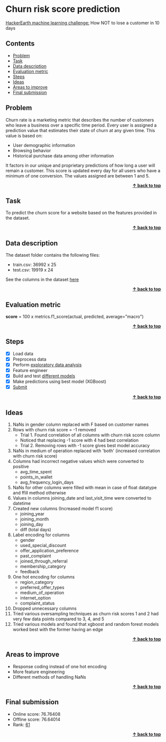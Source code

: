 # Churn risk score prediction <a name="top"></a>

[HackerEarth machine learning challenge:](https://www.hackerearth.com/challenges/competitive/hackerearth-machine-learning-challenge-predict-customer-churn/?utm_source=challenges-modern&utm_campaign=participated-challenges&utm_medium=right-panel) How NOT to lose a customer in 10 days

## Contents

- [Problem](#problem)
- [Task](#task)
- [Data description](#data_desc)
- [Evaluation metric](#metric)
- [Steps](#steps)
- [Ideas](#ideas)
- [Areas to improve](#improve)
- [Final submission](#sub)

## Problem <a name="problem"></a>

Churn rate is a marketing metric that describes the number of customers who leave a business over a specific time period. Every user is assigned a prediction value that estimates their state of churn at any given time. This value is based on:

- User demographic information
- Browsing behavior
- Historical purchase data among other information

It factors in our unique and proprietary predictions of how long a user will remain a customer. This score is updated every day for all users who have a minimum of one conversion. The values assigned are between 1 and 5.

<div align="right">
    <b><a href="#">↑ back to top</a></b>
</div>

## Task <a name="task"></a>

To predict the churn score for a website based on the features provided in the dataset.

<div align="right">
    <b><a href="#">↑ back to top</a></b>
</div>

## Data description <a name="data_desc"></a>

The dataset folder contains the following files:

- train.csv: 36992 x 25
- test.csv: 19919 x 24

See the columns in the dataset [here](data_description.md)

<div align="right">
    <b><a href="#">↑ back to top</a></b>
</div>

## Evaluation metric <a name="metric"></a>

**score** = 100 x metrics.f1_score(actual, predicted, average="macro")

<div align="right">
    <b><a href="#">↑ back to top</a></b>
</div>

## Steps <a name="steps"></a>

- [x] Load data
- [x] Preprocess data
- [x] Perform [exploratory data analysis](churn_risk_eda.ipynb)
- [x] Feature engineer
- [x] Build and test [different models](churn_risk_models_test.ipynb)
- [x] Make predictions using best model (XGBoost)
- [x] [Submit](final.py)

<div align="right">
    <b><a href="#">↑ back to top</a></b>
</div>

## Ideas <a name="ideas"></a>
1. NaNs in gender column replaced with F based on customer names
2. Rows with churn risk score = -1 removed
    - Trial 1. Found correlation of all columns with churn risk score column
    - Noticed that replacing -1 score with 4 had best correlation
    - Trial 2. Removing rows with -1 score gives best model accuracy
3. NaNs in medium of operation replaced with 'both' (increased correlation with churn risk score)
4. Columns had incorrect negative values which were converted to positive
    - avg_time_spent
    - points_in_wallet
    - avg_frequency_login_days
6. NaNs for other columns were filled with mean in case of float datatype and ffill method otherwise
7. Values in columns joining_date and last_visit_time were converted to datetime
8. Created new columns (Increased model f1 score)
    - joining_year
    - joining_month
    - joining_day
    - diff (total days)
9. Label encoding for columns
    - gender
    - used_special_discount
    - offer_application_preference
    - past_complaint
    - joined_through_referral
    - membership_category
    - feedback
10. One hot encoding for columns
    - region_category
    - preferred_offer_types
    - medium_of_operation
    - internet_option
    - complaint_status
11. Dropped unnecessary columns
12. Tried various oversampling techniques as churn risk scores 1 and 2 had very few data points compared to 3, 4, and 5
13. Tried various models and found that xgboost and random forest models worked best with the former having an edge

<div align="right">
    <b><a href="#">↑ back to top</a></b>
</div>

## Areas to improve <a name="improve"></a>

- Response coding instead of one hot encoding
- More feature engineering
- Different methods of handling NaNs

<div align="right">
    <b><a href="#">↑ back to top</a></b>
</div>

## Final submission <a name="sub"></a>

- Online score: 76.76408
- Offline score: 76.64014
- Rank: [61](https://www.hackerearth.com/challenges/competitive/hackerearth-machine-learning-challenge-predict-customer-churn/leaderboard/predict-the-churn-risk-rate-11-fb7a760d/page/2/)

<div align="right">
    <b><a href="#">↑ back to top</a></b>
</div>
